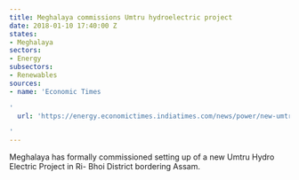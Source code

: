 ```yaml
---
title: Meghalaya commissions Umtru hydroelectric project
date: 2018-01-10 17:40:00 Z
states:
- Meghalaya
sectors:
- Energy
subsectors:
- Renewables
sources:
- name: 'Economic Times

'
  url: 'https://energy.economictimes.indiatimes.com/news/power/new-umtru-power-project-commissioned-in-meghalaya/62375608

'
---
```


Meghalaya has formally commissioned setting up of a new Umtru Hydro Electric Project in Ri- Bhoi District bordering Assam. 
